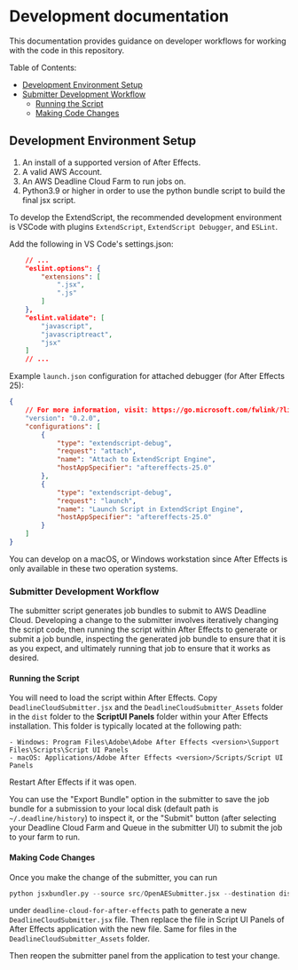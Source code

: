 
# Development documentation

This documentation provides guidance on developer workflows for working with the code in this repository.

Table of Contents:
* [Development Environment Setup](#development-environment-setup)
* [Submitter Development Workflow](#submitter-development-workflow)
    * [Running the Script](#running-the-script)
    * [Making Code Changes](#making-code-changes)

## Development Environment Setup
1. An install of a supported version of After Effects.
2. A valid AWS Account.
3. An AWS Deadline Cloud Farm to run jobs on.
4. Python3.9 or higher in order to use the python bundle script to build the final jsx script.


To develop the ExtendScript, the recommended development environment is VSCode with plugins `ExtendScript`, `ExtendScript Debugger`, and `ESLint`.

Add the following in VS Code's settings.json:

```json
    // ...
    "eslint.options": {
        "extensions": [
            ".jsx",
            ".js"
        ]
    },
    "eslint.validate": [
        "javascript",
        "javascriptreact",
        "jsx"
    ]
    // ...
```


Example `launch.json` configuration for attached debugger (for After Effects 25):

```json
{
    // For more information, visit: https://go.microsoft.com/fwlink/?linkid=830387
    "version": "0.2.0",
    "configurations": [
        {
            "type": "extendscript-debug",
            "request": "attach",
            "name": "Attach to ExtendScript Engine",
            "hostAppSpecifier": "aftereffects-25.0"
        },
        {
            "type": "extendscript-debug",
            "request": "launch",
            "name": "Launch Script in ExtendScript Engine",
            "hostAppSpecifier": "aftereffects-25.0"
        }
    ]
}
```

You can develop on a macOS, or Windows workstation since After Effects is only available in these two operation systems.

### Submitter Development Workflow
The submitter script generates job bundles to submit to AWS Deadline Cloud. Developing a change
to the submitter involves iteratively changing the script code, then running the script within After Effects
to generate or submit a job bundle, inspecting the generated job bundle to ensure that it is as you expect,
and ultimately running that job to ensure that it works as desired.

#### Running the Script
You will need to load the script within After Effects. Copy `DeadlineCloudSubmitter.jsx` and the `DeadlineCloudSubmitter_Assets` folder in the `dist` folder to the **ScriptUI Panels** folder within your After Effects installation. This folder is typically located at the following path:

    - Windows: Program Files\Adobe\Adobe After Effects <version>\Support Files\Scripts\Script UI Panels
    - macOS: Applications/Adobe After Effects <version>/Scripts/Script UI Panels
Restart After Effects if it was open.

You can use the "Export Bundle" option in the submitter to save the job bundle for a submission to your local disk (default path is `~/.deadline/history`)
to inspect it, or the "Submit" button (after selecting your Deadline Cloud Farm and Queue in the submitter UI) to
submit the job to your farm to run.

#### Making Code Changes
Once you make the change of the submitter, you can run

```python
python jsxbundler.py --source src/OpenAESubmitter.jsx --destination dist/DeadlineCloudSubmitter.jsx
```

under `deadline-cloud-for-after-effects` path to generate a new `DeadlineCloudSubmitter.jsx` file. Then replace the file in Script UI Panels of After Effects application with the new file. Same for files in the `DeadlineCloudSubmitter_Assets` folder.

Then reopen the submitter panel from the application to test your change.